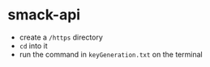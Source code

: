 # smack-api

- create a `/https` directory
- `cd` into it
- run the command in `keyGeneration.txt` on the terminal
